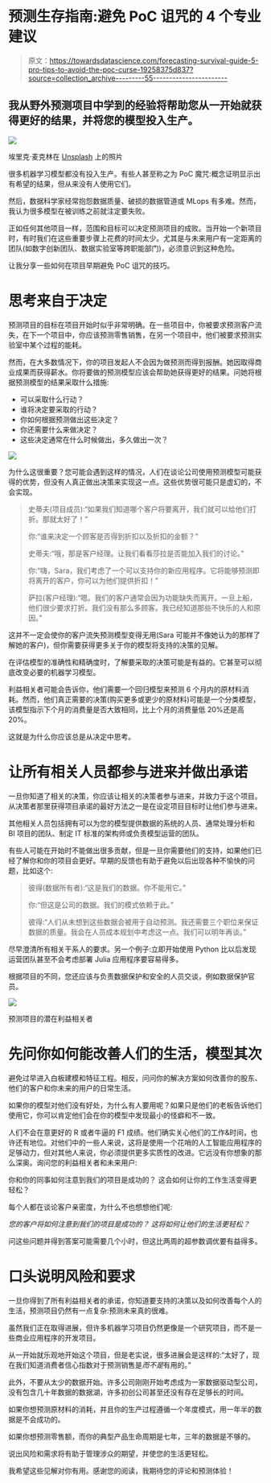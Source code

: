 # 预测生存指南:避免 PoC 诅咒的 4 个专业建议

> 原文：<https://towardsdatascience.com/forecasting-survival-guide-5-pro-tips-to-avoid-the-poc-curse-19258375d837?source=collection_archive---------55----------------------->

## 我从野外预测项目中学到的经验将帮助您从一开始就获得更好的结果，并将您的模型投入生产。

![](img/40284af3995d823ea1d982bd398da0da.png)

埃里克·麦克林在 [Unsplash](https://unsplash.com/?utm_source=unsplash&utm_medium=referral&utm_content=creditCopyText) 上的照片

很多机器学习模型都没有投入生产。有些人甚至称之为 PoC 魔咒:概念证明显示出有希望的结果，但从来没有人使用它们。

然后，数据科学家经常抱怨数据质量、破损的数据管道或 MLops 有多难。然而，我认为很多模型在被训练之前就注定要失败。

正如任何其他项目一样，范围和目标可以决定预测项目的成败。当开始一个新项目时，有时我们在这些重要步骤上花费的时间太少。尤其是与未来用户有一定距离的团队(如数字创新团队、数据实验室等跨职能部门)，必须意识到这种危险。

让我分享一些如何在项目早期避免 PoC 诅咒的技巧。

# 思考来自于决定

预测项目的目标在项目开始时似乎非常明确。在一些项目中，你被要求预测客户流失，在下一个项目中，你应该预测零售销售，在另一个项目中，他们被要求预测实验室中某个过程的能耗。

然而，在大多数情况下，你的项目发起人不会因为做预测而得到报酬。她因取得商业成果而获得薪水。你将要做的预测模型应该会帮助她获得更好的结果。问她将根据预测模型的结果采取什么措施:

*   可以采取什么行动？
*   谁将决定要采取的行动？
*   你如何根据预测做出这些决定？
*   你还需要什么来做决定？
*   这些决定通常在什么时候做出，多久做出一次？

![](img/77e4e69b6d175bda350e34d761c890cc.png)

为什么这很重要？您可能会遇到这样的情况，人们在谈论公司使用预测模型可能获得的优势，但没有人真正做出决策来实现这一点。这些优势很可能只是虚幻的，不会实现。

> 史蒂夫(项目成员):“如果我们知道哪个客户将要离开，我们就可以给他们打折。那就太好了！”
> 
> 你:“谁来决定一个顾客是否得到折扣以及折扣的金额？”
> 
> 史蒂夫:“哦，那是客户经理。让我们看看莎拉是否能加入我们的讨论。”
> 
> 你:“嗨，Sara，我们考虑了一个可以支持你的新应用程序。它将能够预测即将离开的客户，你可以为他们提供折扣！”
> 
> 萨拉(客户经理):“嗯。我们的客户通常会因为功能缺失而离开。一旦上船，他们很少要求打折。我们没有那么多顾客。我已经知道那些不快乐的人和原因。”

这并不一定会使你的客户流失预测模型变得无用(Sara 可能并不像她认为的那样了解她的客户)，但你需要获得更多关于你的模型将支持的决策的见解。

在评估模型的准确性和精确度时，了解要采取的决策可能是有益的。它甚至可以彻底改变必要的机器学习模型。

利益相关者可能会告诉你，他们需要一个回归模型来预测 6 个月内的原材料消耗。然而，他们真正需要的决策(购买更多或更少的原材料)可能是一个分类模型，该模型指示下个月的消费量是否大致相同，比上个月的消费量低 20%还是高 20%。

这就是为什么你应该总是从决定中思考。

# 让所有相关人员都参与进来并做出承诺

一旦你知道了相关的决策，你应该让相关的决策者参与进来，并致力于这个项目。从决策者那里获得项目承诺的最好方法之一是在设定项目目标时让他们参与进来。

其他相关人员包括拥有可以为您的模型提供数据的系统的人员、通常处理分析和 BI 项目的团队、制定 IT 标准的架构师或负责模型运营的团队。

有些人可能在开始时不能做出很多贡献，但是一旦你需要他们的支持，如果他们已经了解你和你的项目会更好。早期的反馈也有助于避免以后出现各种不愉快的问题，比如这个:

> 彼得(数据所有者):“这是我们的数据。你不能用它。”
> 
> 你:“但这是公司的数据。我们的模式依赖于此。”
> 
> 彼得:“人们从未想到这些数据会被用于自动预测。我还需要三个职位来保证数据的质量。我会在人员成本规划中考虑这一点。我们可以明年再谈。”

尽早澄清所有相关干系人的要求。另一个例子:立即开始使用 Python 比以后发现运营团队甚至不会考虑部署 Julia 应用程序要容易得多。

根据项目的不同，您还应该与负责数据保护和安全的人员交谈，例如数据保护官员。

![](img/ea9b551cf09d4a216841210aae9011c5.png)

预测项目的潜在利益相关者

# 先问你如何能改善人们的生活，模型其次

避免过早进入白板建模和特征工程。相反，问问你的解决方案如何改善你的股东、他们的客户和你未来的用户的日常生活。

如果你的模型对他们没有好处，为什么有人要用呢？如果只是他们的老板告诉他们使用它，你可以肯定他们会在你的模型中发现最小的怪癖和不一致。

人们不会在意更好的 R 或者牛逼的 F1 成绩。他们确实关心他们的工作&时间，也许还有地位。对他们中的一些人来说，这将是使用一个花哨的人工智能应用程序的足够动力，但对其他人来说，你必须提供更多实质性的改进。它远没有你想象的那么深奥。询问您的利益相关者和未来用户:

你和你的同事如何注意到我们的项目是成功的？
这会如何让你的工作生活变得更轻松？

每个人都在谈论客户亲密度，为什么不也想想他们呢:

*您的客户将如何注意到我们的项目是成功的？
这将如何让他们的生活更轻松？*

问这些问题并得到答案可能需要几个小时，但这比两周的超参数调优要有益得多。

# 口头说明风险和要求

一旦你得到了所有利益相关者的承诺，你知道要支持的决策以及如何改善每个人的生活，预测项目仍然有一点复杂:预测未来真的很难。

虽然我们正在取得进展，但许多机器学习项目仍然更像是一个研究项目，而不是一些商业应用程序的开发项目。

从一开始就乐观地开始这个项目，但是老实说，很多进展会是这样的:“太好了，现在我们知道消费者信心指数对于预测销售是*而不是*有用的。”

此外，不要从太少的数据开始。许多公司刚刚开始考虑成为一家数据驱动型公司，没有包含几十年数据的数据湖，许多初创公司甚至还没有存在足够长的时间。

如果你想预测原材料的消耗，并且你的生产过程遵循一个年度模式，用一年半的数据是不会成功的。

如果你想预测零售额，而你的典型产品生命周期是七年，三年的数据是不够的。

说出风险和需求将有助于管理涉众的期望，并使您的生活更轻松。

我希望这些见解对你有用。感谢您的阅读，我期待您的评论和预测体验！